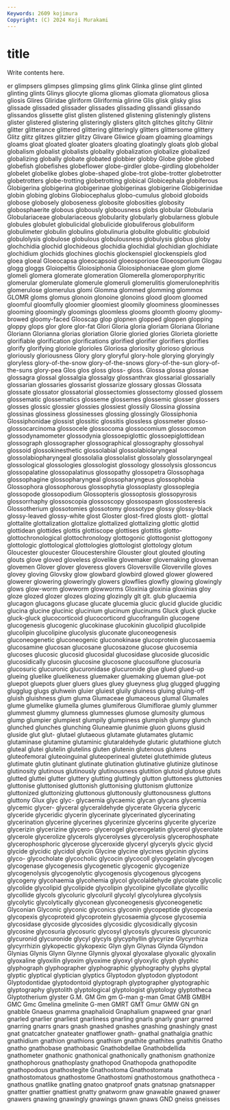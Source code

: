 ```yaml
---
Keywords: 2609 kojimura
Copyright: (C) 2024 Koji Murakami
---
```


# title

Write contents here.



er glimpsers glimpses glimpsing glims glink
Glinka glinse glint glinted glinting glints Glinys gliocyte glioma gliomas
gliomata gliomatous gliosa gliosis Glires Gliridae gliriform Gliriformia glirine Glis
glisk glisky gliss glissade glissaded glissader glissades glissading glissandi glissando
glissandos glissette glist glisten glistened glistening glisteningly glistens glister glistered
glistering glisteringly glisters glitch glitches glitchy Glitnir glitter glitterance glittered
glittering glitteringly glitters glittersome glittery Glitz glitz glitzes glitzier glitzy
Glivare Gliwice gloam gloaming gloamings gloams gloat gloated gloater gloaters
gloating gloatingly gloats glob global globalism globalist globalists globality globalization
globalize globalized globalizing globally globate globated globbier globby Globe globe
globed globefish globefishes globeflower globe-girdler globe-girdling globeholder globelet globelike globes
globe-shaped globe-trot globe-trotter globetrotter globetrotters globe-trotting globetrotting globical Globicephala globiferous
Globigerina globigerina globigerinae globigerinas globigerine Globigerinidae globin globing globins Globiocephalus
globo-cumulus globoid globoids globose globosely globoseness globosite globosities globosity globosphaerite
globous globously globousness globs globular Globularia Globulariaceae globulariaceous globularity globularly
globularness globule globules globulet globulicidal globulicide globuliferous globuliform globulimeter globulin
globulins globulinuria globulite globulitic globuloid globulolysis globulose globulous globulousness globulysis
globus globy glochchidia glochid glochideous glochidia glochidial glochidian glochidiate glochidium
glochids glochines glochis glockenspiel glockenspiels glod gloea gloeal Gloeocapsa gloeocapsoid
gloeosporiose Gloeosporium Glogau glogg gloggs Gloiopeltis Gloiosiphonia Gloiosiphoniaceae glom glome
glomeli glomera glomerate glomeration Glomerella glomeroporphyritic glomerular glomerulate glomerule glomeruli
glomerulitis glomerulonephritis glomerulose glomerulus glomi Glomma glommed glomming glommox GLOMR
gloms glomus glonoin glonoine glonoins glood gloom gloomed gloomful gloomfully
gloomier gloomiest gloomily gloominess gloominesses glooming gloomingly gloomings gloomless glooms
gloomth gloomy gloomy-browed gloomy-faced Glooscap glop glopnen glopped gloppen glopping
gloppy glops glor glore glor-fat Glori Gloria gloria gloriam Gloriana
Gloriane Gloriann Glorianna glorias gloriation Glorie gloried glories Glorieta gloriette
glorifiable glorification glorifications glorified glorifier glorifiers glorifies glorify glorifying gloriole
glorioles Gloriosa gloriosity glorioso glorious gloriously gloriousness Glory glory gloryful
glory-hole glorying gloryingly gloryless glory-of-the-snow glory-of-the-snows glory-of-the-sun glory-of-the-suns glory-pea Glos
glos gloss gloss- gloss. Glossa glossa glossae glossagra glossal glossalgia
glossalgy glossanthrax glossarial glossarially glossarian glossaries glossarist glossarize glossary glossas
Glossata glossate glossator glossatorial glossectomies glossectomy glossed glossem glossematic glossematics
glosseme glossemes glossemic glosser glossers glosses glossic glossier glossies glossiest
glossily Glossina glossina glossinas glossiness glossinesses glossing glossingly Glossiphonia Glossiphonidae
glossist glossitic glossitis glossless glossmeter glosso- glossocarcinoma glossocele glossocoma glossocomium
glossocomon glossodynamometer glossodynia glossoepiglottic glossoepiglottidean glossograph glossographer glossographical glossography glossohyal
glossoid glossokinesthetic glossolabial glossolabiolaryngeal glossolabiopharyngeal glossolalia glossolalist glossolaly glossolaryngeal glossological
glossologies glossologist glossology glossolysis glossoncus glossopalatine glossopalatinus glossopathy glossopetra Glossophaga
glossophagine glossopharyngeal glossopharyngeus glossophobia Glossophora glossophorous glossophytia glossoplasty glossoplegia glossopode
glossopodium Glossopteris glossoptosis glossopyrosis glossorrhaphy glossoscopia glossoscopy glossospasm glossosteresis Glossotherium
glossotomies glossotomy glossotype glossy glossy-black glossy-leaved glossy-white glost Gloster glost-fired
glosts glott- glottal glottalite glottalization glottalize glottalized glottalizing glottic glottid
glottidean glottides glottis glottiscope glottises glottitis glotto- glottochronological glottochronology glottogonic
glottogonist glottogony glottologic glottological glottologies glottologist glottology glotum Gloucester gloucester
Gloucestershire Glouster glout glouted glouting glouts glove gloved gloveless glovelike
glovemaker glovemaking gloveman glovemen Glover glover gloveress glovers Gloversville Gloverville
gloves glovey gloving Glovsky glow glowbard glowbird glowed glower glowered
glowerer glowering gloweringly glowers glowflies glowfly glowing glowingly glows glow-worm
glowworm glowworms Gloxinia gloxinia gloxinias gloy gloze glozed glozer glozes
glozing glozingly glt glt. glub glucaemia glucagon glucagons glucase glucate
glucemia glucic glucid glucide glucidic glucina glucine glucinic glucinium glucinum
glucinums Gluck gluck glucke gluck-gluck glucocorticoid glucocorticord glucofrangulin glucogene glucogenesis
glucogenic glucokinase glucokinin glucolipid glucolipide glucolipin glucolipine glucolysis gluconate gluconeogenesis
gluconeogenetic gluconeogenic gluconokinase glucoprotein glucosaemia glucosamine glucosan glucosane glucosazone glucose
glucosemia glucoses glucosic glucosid glucosidal glucosidase glucoside glucosidic glucosidically glucosin
glucosine glucosone glucosulfone glucosuria glucosuric glucuronic glucuronidase glucuronide glue glued
glued-up glueing gluelike gluelikeness gluemaker gluemaking glueman glue-pot gluepot gluepots
gluer gluers glues gluey glueyness glug glugged glugging glugglug glugs
gluhwein gluier gluiest gluily gluiness gluing gluing-off gluish gluishness glum
gluma Glumaceae glumaceous glumal Glumales glume glumelike glumella glumes glumiferous
Glumiflorae glumly glummer glummest glummy glumness glumnesses glumose glumosity glumous
glump glumpier glumpiest glumpily glumpiness glumpish glumpy glunch glunched glunches
glunching Gluneamie glunimie gluon gluons glusid gluside glut glut- glutael
glutaeous glutamate glutamates glutamic glutaminase glutamine glutaminic glutaraldehyde glutaric glutathione
glutch gluteal glutei glutelin glutelins gluten glutenin glutenous glutens gluteofemoral
gluteoinguinal gluteoperineal glutetei glutethimide gluteus glutimate glutin glutinant glutinate glutination
glutinative glutinize glutinose glutinosity glutinous glutinously glutinousness glutition glutoid glutose
gluts glutted gluttei glutter gluttery glutting gluttingly glutton gluttoness gluttonies
gluttonise gluttonised gluttonish gluttonising gluttonism gluttonize gluttonized gluttonizing gluttonous gluttonously
gluttonousness gluttons gluttony Glux glyc glyc- glycaemia glycaemic glycan glycans
glycemia glycemic glycer- glyceral glyceraldehyde glycerate Glyceria glyceric glyceride glyceridic
glycerin glycerinate glycerinated glycerinating glycerination glycerine glycerines glycerinize glycerins glycerite
glycerize glycerizin glycerizine glycero- glycerogel glycerogelatin glycerol glycerolate glycerole glycerolize
glycerols glycerolyses glycerolysis glycerophosphate glycerophosphoric glycerose glyceroxide glyceryl glyceryls glycic
glycid glycide glycidic glycidol glycin Glycine glycine glycines glycinin glycins
glyco- glycocholate glycocholic glycocin glycocoll glycogelatin glycogen glycogenase glycogenesis glycogenetic
glycogenic glycogenize glycogenolysis glycogenolytic glycogenosis glycogenous glycogens glycogeny glycohaemia glycohemia
glycol glycolaldehyde glycolate glycolic glycolide glycolipid glycolipide glycolipin glycolipine glycollate
glycollic glycollide glycols glycoluric glycoluril glycolyl glycolylurea glycolysis glycolytic glycolytically
glyconean glyconeogenesis glyconeogenetic Glyconian Glyconic glyconic glyconics glyconin glycopeptide glycopexia
glycopexis glycoproteid glycoprotein glycosaemia glycose glycosemia glycosidase glycoside glycosides glycosidic
glycosidically glycosin glycosine glycosuria glycosuric glycosyl glycosyls glycuresis glycuronic glycuronid
glycuronide glycyl glycyls glycyphyllin glycyrize Glycyrrhiza glycyrrhizin glykopectic glykopexic Glyn
glyn Glynas Glynda Glyndon Glynias Glynis Glynn Glynne Glynnis glyoxal
glyoxalase glyoxalic glyoxalin glyoxaline glyoxilin glyoxim glyoxime glyoxyl glyoxylic glyph
glyphic glyphograph glyphographer glyphographic glyphography glyphs glyptal glyptic glyptical glyptician
glyptics Glyptodon glyptodon glyptodont Glyptodontidae glyptodontoid glyptograph glyptographer glyptographic glyptography
glyptolith glyptological glyptologist glyptology glyptotheca Glyptotherium glyster G.M. GM Gm
gm G-man g-man Gmat GMB GMBH GMC Gmc Gmelina gmelinite
G-men GMRT GMT Gmur GMW GN gn gnabble Gnaeus gnamma
gnaphalioid Gnaphalium gnapweed gnar gnarl gnarled gnarlier gnarliest gnarliness gnarling
gnarls gnarly gnarr gnarred gnarring gnarrs gnars gnash gnashed gnashes
gnashing gnashingly gnast gnat gnatcatcher gnateater gnatflower gnath- gnathal gnathalgia
gnathic gnathidium gnathion gnathions gnathism gnathite gnathites gnathitis Gnatho gnatho
gnathobase gnathobasic Gnathobdellae Gnathobdellida gnathometer gnathonic gnathonical gnathonically gnathonism gnathonize
gnathophorous gnathoplasty gnathopod Gnathopoda gnathopodite gnathopodous gnathostegite Gnathostoma Gnathostomata gnathostomatous
gnathostome Gnathostomi gnathostomous gnathotheca -gnathous gnatlike gnatling gnatoo gnatproof gnats
gnatsnap gnatsnapper gnatter gnattier gnattiest gnatty gnatworm gnaw gnawable gnawed
gnawer gnawers gnawing gnawingly gnawings gnawn gnaws GND gneiss gneisses
